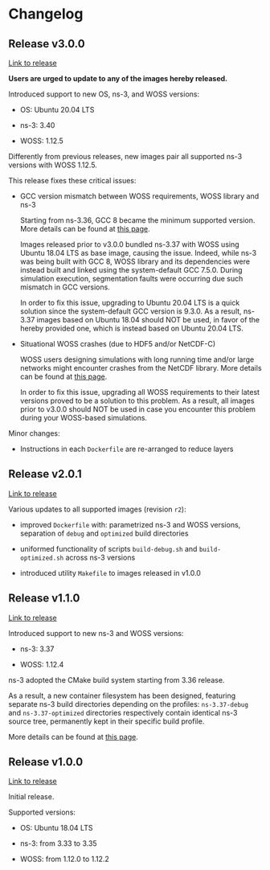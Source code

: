 # Changelog

## Release v3.0.0

[Link to release][v300]

**Users are urged to update to any of the images hereby released.**

Introduced support to new OS, ns-3, and WOSS versions:

- OS: Ubuntu 20.04 LTS

- ns-3: 3.40

- WOSS: 1.12.5

Differently from previous releases, new images pair all supported ns-3 versions with WOSS 1.12.5.

This release fixes these critical issues:

- GCC version mismatch between WOSS requirements, WOSS library and ns-3

    Starting from ns-3.36, GCC 8 became the minimum supported version.
    More details can be found at [this page][gcc-8-issue]. 
    
    Images released prior to v3.0.0 bundled ns-3.37 with WOSS using Ubuntu 18.04 LTS as base image, causing the issue.
    Indeed, while ns-3 was being built with GCC 8, WOSS library and its dependencies were instead built and linked using the system-default GCC 7.5.0.
    During simulation execution, segmentation faults were occurring due such mismatch in GCC versions.

    In order to fix this issue, upgrading to Ubuntu 20.04 LTS is a quick solution since the system-default GCC version is 9.3.0.
    As a result, ns-3.37 images based on Ubuntu 18.04 should NOT be used, in favor of the hereby provided one, which is instead based on Ubuntu 20.04 LTS.

- Situational WOSS crashes (due to HDF5 and/or NetCDF-C)

    WOSS users designing simulations with long running time and/or large networks might encounter crashes from the NetCDF library.
    More details can be found at [this page][woss-netcdf-crash].

    In order to fix this issue, upgrading all WOSS requirements to their latest versions proved to be a solution to this problem.
    As a result, all images prior to v3.0.0 should NOT be used in case you encounter this problem during your WOSS-based simulations.

Minor changes:

- Instructions in each `Dockerfile` are re-arranged to reduce layers

## Release v2.0.1

[Link to release][v201]

Various updates to all supported images (revision `r2`):

- improved `Dockerfile` with: parametrized ns-3 and WOSS versions, separation of `debug` and `optimized` build directories

- uniformed functionality of scripts `build-debug.sh` and `build-optimized.sh` across ns-3 versions

- introduced utility `Makefile` to images released in v1.0.0

## Release v1.1.0

[Link to release][v110]

Introduced support to new ns-3 and WOSS versions:

- ns-3: 3.37

- WOSS: 1.12.4

ns-3 adopted the CMake build system starting from 3.36 release.

As a result, a new container filesystem has been designed, featuring separate ns-3 build directories depending on the profiles: `ns-3.37-debug` and `ns-3.37-optimized` directories respectively contain identical ns-3 source tree, permanently kept in their specific build profile.

More details can be found at [this page][ns3-cmake].

## Release v1.0.0

[Link to release][v100]

Initial release.

Supported versions:

- OS: Ubuntu 18.04 LTS

- ns-3: from 3.33 to 3.35

- WOSS: from 1.12.0 to 1.12.2



<!--- Releases --->
[v100]: https://github.com/SENSES-Lab-Sapienza/ns3-woss-docker/releases/tag/v1.0.0
[v110]: https://github.com/SENSES-Lab-Sapienza/ns3-woss-docker/releases/tag/v1.1.0
[v201]: https://github.com/SENSES-Lab-Sapienza/ns3-woss-docker/releases/tag/v2.0.1
[v300]: https://github.com/SENSES-Lab-Sapienza/ns3-woss-docker/releases/tag/v3.0.0

<!--- v1.1.0 --->
[ns3-cmake]: https://www.nsnam.org/docs/manual/html/working-with-cmake.html

<!--- v3.0.0 --->
[gcc-8-issue]: https://gitlab.com/nsnam/ns-3-dev/-/blob/ns-3.36/RELEASE_NOTES.md#release-336
[woss-netcdf-crash]: https://github.com/MetalKnight/woss-ns3/issues/43#event-10588536371
